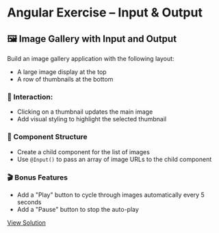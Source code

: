 # Angular Exercise – Input & Output

## 🖼️ Image Gallery with Input and Output

Build an image gallery application with the following layout:
- A large image display at the top
- A row of thumbnails at the bottom

### 🔄 Interaction:
- Clicking on a thumbnail updates the main image
- Add visual styling to highlight the selected thumbnail

### 🧩 Component Structure
- Create a child component for the list of images
- Use `@Input()` to pass an array of image URLs to the child component

### 🎬 Bonus Features
- Add a "Play" button to cycle through images automatically every 5 seconds
- Add a "Pause" button to stop the auto-play


[View Solution](../src/app/exercises/input-output-exercise)